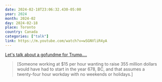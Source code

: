 ```yaml
---
date: 2024-02-18T23:06:32.430-05:00
year: 2024
month: 2024-02
day: 2024-02-18
place: Toronto
country: Canada
categories: ["talk"]
link: https://m.youtube.com/watch?v=wSGNVliR4yA
---
```

[Let's talk about a gofundme for Trump....](https://m.youtube.com/watch?v=wSGNVliR4yA)

> [Someone working at $15 per hour wanting to raise 355 million dollars would have had to start in the year 678, BC, and that assumes a twenty-four hour workday with no weekends or holidays.]

